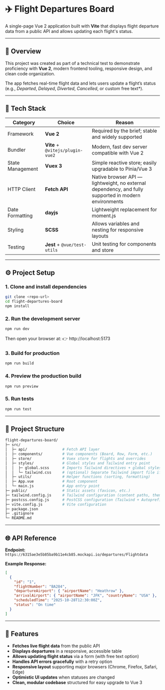 # ✈️ Flight Departures Board

A single-page Vue 2 application built with **Vite** that displays flight departure data from a public API and allows updating each flight's status.

---

## 🚀 Overview

This project was created as part of a technical test to demonstrate proficiency with **Vue 2**, modern frontend tooling, responsive design, and clean code organization. 

The app fetches real-time flight data and lets users update a flight’s status (e.g., *Departed*, *Delayed*, *Diverted*, *Cancelled*, or custom free text*).

---

## 🧱 Tech Stack

| Category | Choice | Reason |
|-----------|---------|--------|
| Framework | **Vue 2** | Required by the brief; stable and widely supported |
| Bundler | **Vite** + `@vitejs/plugin-vue2` | Modern, fast dev server compatible with Vue 2 |
| State Management | **Vuex 3** | Simple reactive store; easily upgradable to Pinia/Vue 3 |
| HTTP Client | **Fetch API** | Native browser API — lightweight, no external dependency, and fully supported in modern environments |
| Date Formatting | **dayjs** | Lightweight replacement for moment.js |
| Styling | **SCSS** | Allows variables and nesting for responsive layouts |
| Testing | **Jest** + `@vue/test-utils` | Unit testing for components and store |

---

## ⚙️ Project Setup

### 1. Clone and install dependencies
```bash
git clone <repo-url>
cd flight-departures-board
npm install
```

### 2. Run the development server
```bash
npm run dev
```

Then open your browser at:
👉 http://localhost:5173

### 3. Build for production
```bash
npm run build
```

### 4. Preview the production build
```bash
npm run preview
```

### 5. Run tests
```bash
npm run test
```

---

## 🧩 Project Structure

```bash
flight-departures-board/
├─ src/
│  ├─ api/                # Fetch API layer
│  ├─ components/         # Vue components (Board, Row, Form, etc.)
│  ├─ store/              # Vuex store for flights and overrides
│  ├─ styles/             # Global styles and Tailwind entry point
│  │  ├─ global.scss      # Imports Tailwind directives + global styles
│  │  └─ tailwind.css     # (optional) Separate Tailwind import file if needed
│  ├─ utils/              # Helper functions (sorting, formatting)
│  ├─ App.vue             # Root component
│  └─ main.js             # App entry point
├─ public/                # Static assets (favicon, etc.)
├─ tailwind.config.js     # Tailwind configuration (content paths, theme)
├─ postcss.config.js      # PostCSS configuration (Tailwind + Autoprefixer)
├─ vite.config.js         # Vite configuration
├─ package.json
├─ .gitignore
└─ README.md
```

---

## 🌐 API Reference

**Endpoint:**  
`https://6315ae3e5b85ba9b11e4cb85.mockapi.io/departures/Flightdata`

**Example Response:**
```json
[
  {
    "id": "1",
    "flightNumber": "BA284",
    "departureAirport": { "airportName": "Heathrow" },
    "arrivalAirport": { "airportName": "JFK", "countryName": "USA" },
    "scheduledTime": "2025-10-28T12:30:00Z",
    "status": "On time"
  }
]
```

---

## 🧠 Features

- **Fetches live flight data** from the public API  
- **Displays departures** in a responsive, accessible table  
- **Allows updating flight status** via a form (with free text option)  
- **Handles API errors gracefully** with a retry option  
- **Responsive layout** supporting major browsers (Chrome, Firefox, Safari, Edge)  
- **Optimistic UI updates** when statuses are changed  
- **Clean, modular codebase** structured for easy upgrade to Vue 3
